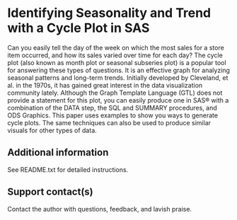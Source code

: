 # Identifying Seasonality and Trend with a Cycle Plot in SAS                                                                                            
Can you easily tell the day of the week on which the most sales for a store item occurred, and how its sales varied over time for each day? The cycle plot (also known as month plot or seasonal subseries plot) is a popular tool for answering these types of questions. It is an effective graph for analyzing seasonal patterns and long-term trends. Initially developed by Cleveland, et al. in the 1970s, it has gained great interest in the data visualization community lately. Although the Graph Template Language (GTL) does not provide a statement for this plot, you can easily produce one in SAS® with a combination of the DATA step, the SQL and SUMMARY procedures, and ODS Graphics. This paper uses examples to show you ways to generate cycle plots. The same techniques can also be used to produce similar visuals for other types of data.

## Additional information

See README.txt for detailed instructions.

## Support contact(s)

Contact the author with questions, feedback, and lavish praise.                                                                                                                                                                                                                                                                                                                                                                                           
